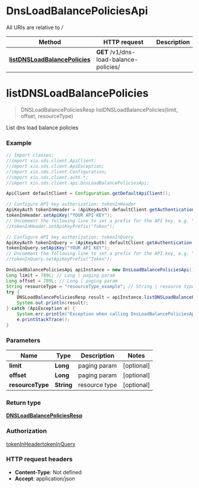 # DnsLoadBalancePoliciesApi

All URIs are relative to */*

Method | HTTP request | Description
------------- | ------------- | -------------
[**listDNSLoadBalancePolicies**](DnsLoadBalancePoliciesApi.md#listDNSLoadBalancePolicies) | **GET** /v1/dns-load-balance-policies/ | 

<a name="listDNSLoadBalancePolicies"></a>
# **listDNSLoadBalancePolicies**
> DNSLoadBalancePoliciesResp listDNSLoadBalancePolicies(limit, offset, resourceType)



List dns load balance policies

### Example
```java
// Import classes:
//import xio.sds.client.ApiClient;
//import xio.sds.client.ApiException;
//import xio.sds.client.Configuration;
//import xio.sds.client.auth.*;
//import xio.sds.client.api.DnsLoadBalancePoliciesApi;

ApiClient defaultClient = Configuration.getDefaultApiClient();

// Configure API key authorization: tokenInHeader
ApiKeyAuth tokenInHeader = (ApiKeyAuth) defaultClient.getAuthentication("tokenInHeader");
tokenInHeader.setApiKey("YOUR API KEY");
// Uncomment the following line to set a prefix for the API key, e.g. "Token" (defaults to null)
//tokenInHeader.setApiKeyPrefix("Token");

// Configure API key authorization: tokenInQuery
ApiKeyAuth tokenInQuery = (ApiKeyAuth) defaultClient.getAuthentication("tokenInQuery");
tokenInQuery.setApiKey("YOUR API KEY");
// Uncomment the following line to set a prefix for the API key, e.g. "Token" (defaults to null)
//tokenInQuery.setApiKeyPrefix("Token");

DnsLoadBalancePoliciesApi apiInstance = new DnsLoadBalancePoliciesApi();
Long limit = 789L; // Long | paging param
Long offset = 789L; // Long | paging param
String resourceType = "resourceType_example"; // String | resource type
try {
    DNSLoadBalancePoliciesResp result = apiInstance.listDNSLoadBalancePolicies(limit, offset, resourceType);
    System.out.println(result);
} catch (ApiException e) {
    System.err.println("Exception when calling DnsLoadBalancePoliciesApi#listDNSLoadBalancePolicies");
    e.printStackTrace();
}
```

### Parameters

Name | Type | Description  | Notes
------------- | ------------- | ------------- | -------------
 **limit** | **Long**| paging param | [optional]
 **offset** | **Long**| paging param | [optional]
 **resourceType** | **String**| resource type | [optional]

### Return type

[**DNSLoadBalancePoliciesResp**](DNSLoadBalancePoliciesResp.md)

### Authorization

[tokenInHeader](../README.md#tokenInHeader)[tokenInQuery](../README.md#tokenInQuery)

### HTTP request headers

 - **Content-Type**: Not defined
 - **Accept**: application/json

